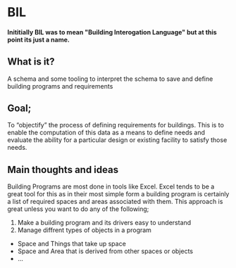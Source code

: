 # BIL
#### Inititially BIL was to mean "Building Interogation Language" but at this point its just a name.

## What is it?
A schema and some tooling to interpret the schema to save and define building programs and requirements

## Goal; 

To “objectify” the process of defining requirements for buildings. This is to enable the computation of this data as a means to define needs and evaluate the ability for a particular design or existing facility to satisfy those needs.

## Main thoughts and ideas

Building Programs are most done in tools like Excel.  Excel tends to be a great tool for this as in their most simple form a building program is certainly a list of required spaces and areas associated with them.  This approach is great unless you want to do any of the following;

1. Make a building program and its drivers easy to understand
2. Manage diffrent types of objects in a program
  * Space and Things that take up space
  * Space and Area that is derived from other spaces or objects
  * ...

